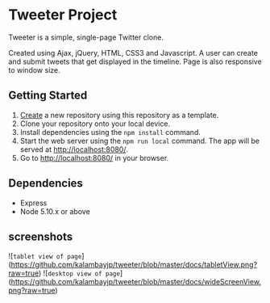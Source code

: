 # Tweeter Project

Tweeter is a simple, single-page Twitter clone.

Created using Ajax, jQuery, HTML, CSS3 and Javascript. A user can create and submit tweets that get displayed in the timeline. Page is also responsive to window size.

## Getting Started

1. [Create](https://docs.github.com/en/repositories/creating-and-managing-repositories/creating-a-repository-from-a-template) a new repository using this repository as a template.
2. Clone your repository onto your local device.
3. Install dependencies using the `npm install` command.
3. Start the web server using the `npm run local` command. The app will be served at <http://localhost:8080/>.
4. Go to <http://localhost:8080/> in your browser.

## Dependencies

- Express
- Node 5.10.x or above

## screenshots

![`tablet view of page`] (https://github.com/kalambayjp/tweeter/blob/master/docs/tabletView.png?raw=true)
![`desktop view of page`] (https://github.com/kalambayjp/tweeter/blob/master/docs/wideScreenView.png?raw=true)

